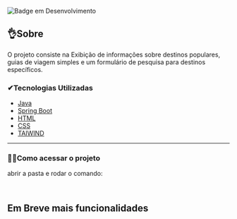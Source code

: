 ![Badge em Desenvolvimento](http://img.shields.io/static/v1?label=STATUS&message=EM%20DESENVOLVIMENTO&color=GREEN&style=for-the-badge)

## 👌Sobre

O projeto consiste na Exibição de informações sobre destinos populares, guias de viagem simples e um formulário de pesquisa para destinos específicos.

### ✔Tecnologias Utilizadas

- [Java](https://www.java.com/pt-BR/)
- [Spring Boot](https://spring.io/projects/spring-boot/)
- [HTML](https://www.w3.org/html/)
- [CSS](https://www.w3.org/Style/CSS/Overview.en.html)
- [TAIWIND](https://tailwindcss.com/)

---

### 🐱‍🏍Como acessar o projeto

abrir a pasta e
rodar o comando:

```


```

## Em Breve mais funcionalidades
